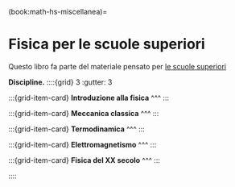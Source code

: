 (book:math-hs-miscellanea)=
# Fisica per le scuole superiori

Questo libro fa parte del materiale pensato per [le scuole superiori](https://basics2022.github.io/bbooks-hs)

<!--
<span style="color:red">
Questo libro potrebbe diventare la **landing page** per la fisica delle scuole superiori. 
Per ora colleziona gli argomenti. L'organizzazione migliore verrà decisa in un secondo momento.
</span>
-->

**Discipline.**
::::{grid} 3
:gutter: 3

:::{grid-item-card}
**Introduzione alla fisica**
^^^
:::

:::{grid-item-card} 
**Meccanica classica**
^^^
:::

:::{grid-item-card}
**Termodinamica**
^^^
:::

:::{grid-item-card}
**Elettromagnetismo**
^^^
:::

:::{grid-item-card}
**Fisica del XX secolo**
^^^
:::

::::


<!--
## Argomenti
```{dropdown} Introduzione alla fisica
```
```{dropdown} Meccanica classica
```
```{dropdown} Termodinamica
```
```{dropdown} Elettromagnetismo
```
```{dropdown} Fisica moderna
```
-->
<!--
- Introduzione alla fisica: metodo sperimentale, misura, grandezze,...
- Meccanica classica
- Termodinamica classica
- Elettromagnetismo classico
- Fisica moderna
-->

